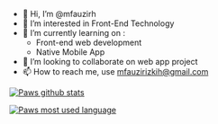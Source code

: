 - 👋 Hi, I’m @mfauzirh
- 👀 I’m interested in Front-End Technology
- 🌱 I’m currently learning on :
    * Front-end web development
    * Native Mobile App
- 💞️ I’m looking to collaborate on web app project
- 📫 How to reach me, use mfauzirizkih@gmail.com

<!---
Hi welcome to my profile
--->
[![Paws github stats](https://github-readme-stats.vercel.app/api?username=mfauzirh&count_private=true&show_icons=true&theme=radical&hide_rank=false)](https://github.com/anuraghazra/github-readme-stats) 

[![Paws most used language](https://github-readme-stats.vercel.app/api/top-langs/?username=mfauzirh&theme=radical)](https://github.com/anuraghazra/github-readme-stats)
